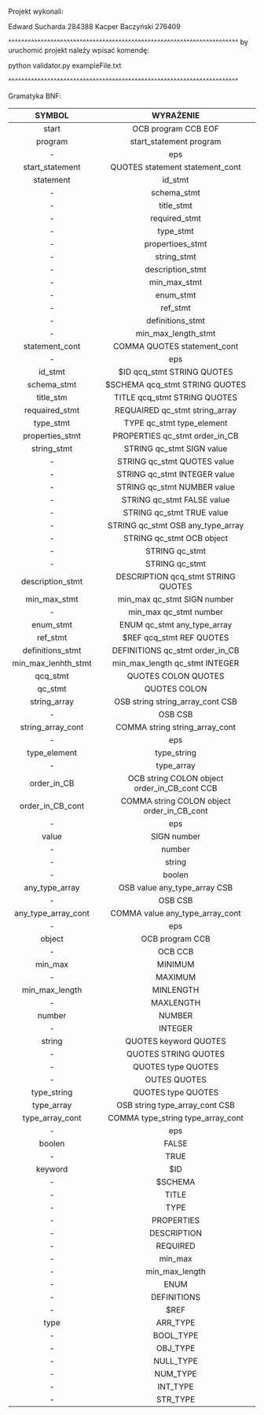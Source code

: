 Projekt wykonali:

Edward Sucharda 284388
Kacper Baczyński 276409

^^^^^^^^^^^^^^^^^^^^^^^^^^^^^^^^^^^^^^^^^^^^^^^^^^^^^^^^^^^^^^^^^^^^^^^
by uruchomić projekt należy wpisać komendę:


python validator.py exampleFile.txt



^^^^^^^^^^^^^^^^^^^^^^^^^^^^^^^^^^^^^^^^^^^^^^^^^^^^^^^^^^^^^^^^^^^^^^^

Gramatyka BNF:






SYMBOL | WYRAŻENIE
:-:|:-:
start |	OCB program CCB EOF
program	| start_statement program
- | eps
start_statement | QUOTES statement statement_cont
statement | id_stmt
- | schema_stmt
- | title_stmt
- | required_stmt
- | type_stmt
- | propertioes_stmt
- | string_stmt
- | description_stmt
- | min_max_stmt
- | enum_stmt
- | ref_stmt
- | definitions_stmt
- | min_max_length_stmt
statement_cont | COMMA QUOTES statement_cont
- | eps
id_stmt	| $ID qcq_stmt STRING QUOTES
schema_stmt | $SCHEMA qcq_stmt STRING QUOTES
title_stm |TITLE qcq_stmt STRING QUOTES
requaired_stmt |REQUAIRED qc_stmt string_array
type_stmt | TYPE qc_stmt type_element
properties_stmt	| PROPERTIES qc_stmt order_in_CB
string_stmt | STRING qc_stmt SIGN value
- | STRING qc_stmt QUOTES value
- | STRING qc_stmt INTEGER value
- | STRING qc_stmt NUMBER value
- | STRING qc_stmt FALSE value
- | STRING qc_stmt TRUE value
- | STRING qc_stmt OSB any_type_array
- | STRING qc_stmt OCB object
- | STRING qc_stmt
- | STRING qc_stmt
description_stmt | DESCRIPTION qcq_stmt STRING QUOTES
min_max_stmt | min_max qc_stmt SIGN number
- | min_max qc_stmt number
enum_stmt | ENUM qc_stmt any_type_array
ref_stmt | $REF qcq_stmt REF QUOTES
definitions_stmt | DEFINITIONS qc_stmt order_in_CB
min_max_lenhth_stmt | min_max_length qc_stmt INTEGER
qcq_stmt | QUOTES COLON QUOTES
qc_stmt | QUOTES COLON
string_array | OSB string string_array_cont CSB
- | OSB CSB			
string_array_cont | COMMA string string_array_cont
- | eps
type_element | type_string
- | type_array
order_in_CB | OCB string COLON object order_in_CB_cont CCB
order_in_CB_cont | COMMA string COLON object order_in_CB_cont
- | eps
value | SIGN number
- | number
- | string
- | boolen
any_type_array | OSB value any_type_array CSB
- | OSB CSB
any_type_array_cont | COMMA value any_type_array_cont
- | eps
object | OCB program CCB
- | OCB CCB
min_max	| MINIMUM
- | MAXIMUM
min_max_length | MINLENGTH
- | MAXLENGTH
number | NUMBER
- | INTEGER
string | QUOTES keyword QUOTES
- | QUOTES STRING QUOTES
- | QUOTES type QUOTES
- | OUTES QUOTES
type_string| QUOTES type QUOTES
type_array | OSB string type_array_cont CSB
type_array_cont | COMMA type_string type_array_cont
- | eps
boolen	| FALSE
- | TRUE
keyword | $ID
- | $SCHEMA
- | TITLE
- | TYPE
- | PROPERTIES
- | DESCRIPTION
- | REQUIRED
- | min_max
- | min_max_length
- | ENUM
- | DEFINITIONS
- | $REF
type | ARR_TYPE
- | BOOL_TYPE
- | OBJ_TYPE
- | NULL_TYPE
- | NUM_TYPE
- | INT_TYPE
- | STR_TYPE































